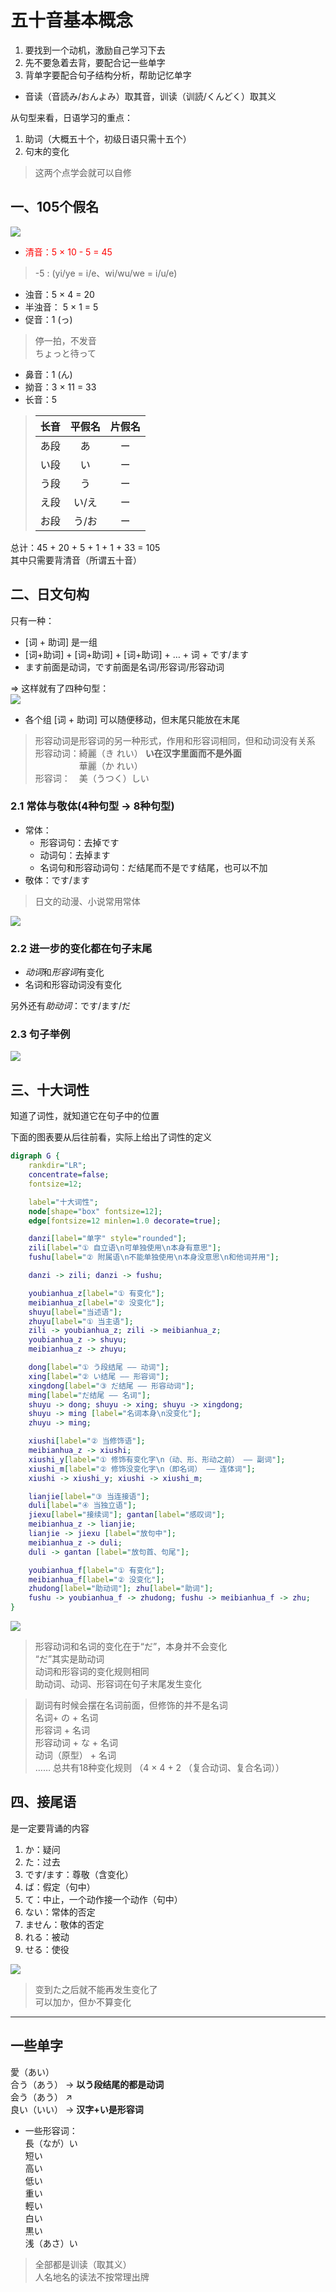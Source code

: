 # 五十音基本概念  

1. 要找到一个动机，激励自己学习下去  
2. 先不要急着去背，要配合记一些单字  
3. 背单字要配合句子结构分析，帮助记忆单字  

- 音读（音読み/おんよみ）取其音，训读（训読/くんどく）取其义  

从句型来看，日语学习的重点：
1. 助词（大概五十个，初级日语只需十五个）  
2. 句末的变化  
> 这两个点学会就可以自修  

## 一、105个假名  

![](./imgs/五十音图.jpg)  

- <font color=red>清音：5 × 10 - 5 = 45</font>  
> -5 : (yi/ye = i/e、wi/wu/we = i/u/e)  

- 浊音：5 × 4 = 20  
- 半浊音： 5 × 1 = 5  
- 促音：1 (っ)  
> 停一拍，不发音  
> ちょっと待って  

- 鼻音：1 (ん)  
- 拗音：3 × 11 = 33  
- 长音：5  

> | 长音 | 平假名 | 片假名 |  
> | ---- | :----: | :----: |  
> | あ段 | あ | ー |  
> | い段 | い | ー |  
> | う段 | う | ー |  
> | え段 | い/え | ー |  
> | お段 | う/お | ー |  


总计：45 + 20 + 5 + 1 + 1 + 33 = 105  
其中只需要背清音（所谓五十音）  

## 二、日文句构  

只有一种：  
- [词 + 助词] 是一组  
- [词+助词] + [词+助词] + [词+助词] + … + 词 + です/ます  
- ます前面是动词，です前面是名词/形容词/形容动词  

$\Longrightarrow$ 这样就有了四种句型：  
![](./imgs/四种句型.png)  

- 各个组 [词 + 助词] 可以随便移动，但末尾只能放在末尾  

> 形容动词是形容词的另一种形式，作用和形容词相同，但和动词没有关系  
> 形容动词：綺麗（き れい） **い在汉字里面而不是外面**  
> 　　　　　華麗（か れい）  
> 形容词：　美（うつく）しい  

### 2.1 常体与敬体(4种句型 → 8种句型)  

- 常体：  
    - 形容词句：去掉です  
    - 动词句：去掉ます  
    - 名词句和形容动词句：だ结尾而不是です结尾，也可以不加  
- 敬体：です/ます  

> 日文的动漫、小说常用常体  

![](./imgs/八种句型.png)  

### 2.2 进一步的变化都在句子末尾  

- *动词*和*形容词*有变化  
- 名词和形容动词没有变化  

另外还有*助动词*：です/ます/だ  

### 2.3 句子举例  
![](./imgs/句子举例.png)  

## 三、十大词性  

知道了词性，就知道它在句子中的位置  

下面的图表要从后往前看，实际上给出了词性的定义  

``` dot
digraph G {
    rankdir="LR";
    concentrate=false;
    fontsize=12;

    label="十大词性";
    node[shape="box" fontsize=12];
    edge[fontsize=12 minlen=1.0 decorate=true];

    danzi[label="单字" style="rounded"];
    zili[label="① 自立语\n可单独使用\n本身有意思"];
    fushu[label="② 附属语\n不能单独使用\n本身没意思\n和他词并用"];

    danzi -> zili; danzi -> fushu;

    youbianhua_z[label="① 有变化"];
    meibianhua_z[label="② 没变化"];
    shuyu[label="当述语"];
    zhuyu[label="① 当主语"];
    zili -> youbianhua_z; zili -> meibianhua_z;
    youbianhua_z -> shuyu;
    meibianhua_z -> zhuyu;

    dong[label="① う段结尾 —— 动词"];
    xing[label="② い结尾 —— 形容词"];
    xingdong[label="③ だ结尾 —— 形容动词"];
    ming[label="だ结尾 —— 名词"];
    shuyu -> dong; shuyu -> xing; shuyu -> xingdong;
    shuyu -> ming [label="名词本身\n没变化"];
    zhuyu -> ming;

    xiushi[label="② 当修饰语"];
    meibianhua_z -> xiushi;
    xiushi_y[label="① 修饰有变化字\n（动、形、形动之前） —— 副词"];
    xiushi_m[label="② 修饰没变化字\n（即名词） —— 连体词"];
    xiushi -> xiushi_y; xiushi -> xiushi_m;

    lianjie[label="③ 当连接语"];
    duli[label="④ 当独立语"];
    jiexu[label="接续词"]; gantan[label="感叹词"];
    meibianhua_z -> lianjie;
    lianjie -> jiexu [label="放句中"];
    meibianhua_z -> duli;
    duli -> gantan [label="放句首、句尾"];

    youbianhua_f[label="① 有变化"];
    meibianhua_f[label="② 没变化"];
    zhudong[label="助动词"]; zhu[label="助词"];
    fushu -> youbianhua_f -> zhudong; fushu -> meibianhua_f -> zhu;
}
```

![](./imgs/十大词性.png)  

> 形容动词和名词的变化在于“だ”，本身并不会变化  
> “だ”其实是助动词  
> 动词和形容词的变化规则相同  
> 助动词、动词、形容词在句子末尾发生变化  

> 副词有时候会摆在名词前面，但修饰的并不是名词  
> 名词+ の + 名词  
> 形容词 + 名词  
> 形容动词 + な + 名词  
> 动词（原型） + 名词  
> …… 总共有18种变化规则 （4 × 4 + 2 （复合动词、复合名词））  

## 四、接尾语  

是一定要背诵的内容  

1. か：疑问  
2. た：过去  
3. です/ます：尊敬（含变化）  
4. ば：假定（句中）  
5. て：中止，一个动作接一个动作（句中）  
6. ない：常体的否定  
7. ません：敬体的否定  
8. れる：被动  
9. せる：使役  

![](./imgs/接尾语举例.png)  

> 变到た之后就不能再发生变化了  
> 可以加か，但か不算变化  

---

## 一些单字  

愛（あい）  
合う（あう） → **以う段结尾的都是动词**  
会う（あう） ↗  
良い（いい） → **汉字+い是形容词**  

- 一些形容词：  
長（なが）い  
短い  
高い  
低い  
重い  
輕い  
白い  
黒い  
浅（あさ）い  
> 全部都是训读（取其义）  
> 人名地名的读法不按常理出牌  
